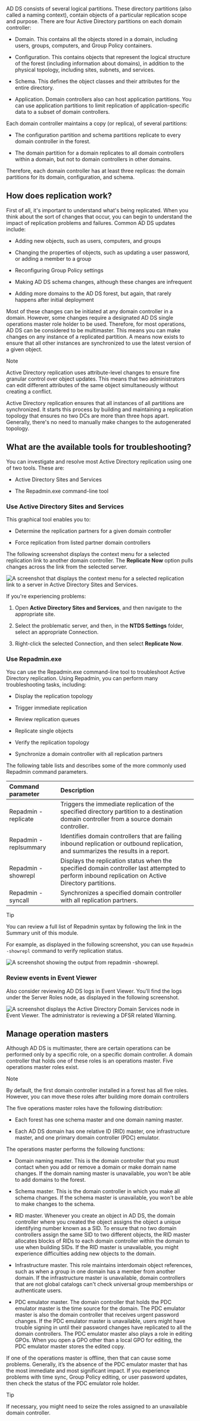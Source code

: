 AD DS consists of several logical partitions. These directory partitions (also called a naming context), contain objects of a particular replication scope and purpose. There are four Active Directory partitions on each domain controller:

- Domain. This contains all the objects stored in a domain, including users, groups, computers, and Group Policy containers.

- Configuration. This contains objects that represent the logical structure of the forest (including information about domains), in addition to the physical topology, including sites, subnets, and services.

- Schema. This defines the object classes and their attributes for the entire directory.

- Application. Domain controllers also can host application partitions. You can use application partitions to limit replication of application-specific data to a subset of domain controllers.

Each domain controller maintains a copy (or replica), of several partitions:

- The configuration partition and schema partitions replicate to every domain controller in the forest.

- The domain partition for a domain replicates to all domain controllers within a domain, but not to domain controllers in other domains.

Therefore, each domain controller has at least three replicas: the domain partitions for its domain, configuration, and schema.

## How does replication work?

First of all, it's important to understand what's being replicated. When you think about the sort of changes that occur, you can begin to understand the impact of replication problems and failures. Common AD DS updates include:

- Adding new objects, such as users, computers, and groups

- Changing the properties of objects, such as updating a user password, or adding a member to a group

- Reconfiguring Group Policy settings

- Making AD DS schema changes, although these changes are infrequent

- Adding more domains to the AD DS forest, but again, that rarely happens after initial deployment

Most of these changes can be initiated at any domain controller in a domain. However, some changes require a designated AD DS single operations master role holder to be used. Therefore, for most operations, AD DS can be considered to be multimaster. This means you can make changes on any instance of a replicated partition. A means now exists to ensure that all other instances are synchronized to use the latest version of a given object.

> [!NOTE]
> Active Directory replication uses attribute-level changes to ensure fine granular control over object updates. This means that two administrators can edit different attributes of the same object simultaneously without creating a conflict. 

Active Directory replication ensures that all instances of all partitions are synchronized. It starts this process by building and maintaining a replication topology that ensures no two DCs are more than three hops apart. Generally, there's no need to manually make changes to the autogenerated topology.

## What are the available tools for troubleshooting?

You can investigate and resolve most Active Directory replication using one of two tools. These are:

- Active Directory Sites and Services

- The Repadmin.exe command-line tool

### Use Active Directory Sites and Services

This graphical tool enables you to:

- Determine the replication partners for a given domain controller

- Force replication from listed partner domain controllers

The following screenshot displays the context menu for a selected replication link to another domain controller. The **Replicate Now** option pulls changes across the link from the selected server.

![A screenshot that displays the context menu for a selected replication link to a server in Active Directory Sites and Services.](../media/replicate-now.png)

If you're experiencing problems:

1. Open **Active Directory Sites and Services**, and then navigate to the appropriate site.

1. Select the problematic server, and then, in the **NTDS Settings** folder, select an appropriate Connection.

1. Right-click the selected Connection, and then select **Replicate Now**.

### Use Repadmin.exe

You can use the Repadmin.exe command-line tool to troubleshoot Active Directory replication. Using Repadmin, you can perform many troubleshooting tasks, including:

- Display the replication topology

- Trigger immediate replication

- Review replication queues

- Replicate single objects

- Verify the replication topology

- Synchronize a domain controller with all replication partners

The following table lists and describes some of the more commonly used Repadmin command parameters.

| Command parameter| Description|
| :--- | :--- |
| Repadmin -replicate| Triggers the immediate replication of the specified directory partition to a destination domain controller from a source domain controller.|
| Repadmin -replsummary| Identifies domain controllers that are failing inbound replication or outbound replication, and summarizes the results in a report.|
| Repadmin -showrepl| Displays the replication status when the specified domain controller last attempted to perform inbound replication on Active Directory partitions.|
| Repadmin -syncall| Synchronizes a specified domain controller with all replication partners.|

> [!TIP]
> You can review a full list of Repadmin syntax by following the link in the Summary unit of this module.

For example, as displayed in the following screenshot, you can use `Repadmin -showrepl` command to verify replication status.

![A screenshot showing the output from repadmin -showrepl.](../media/repadmin.png)

### Review events in Event Viewer

Also consider reviewing AD DS logs in Event Viewer. You'll find the logs under the Server Roles node, as displayed in the following screenshot.

![A screenshot displays the Active Directory Domain Services node in Event Viewer. The administrator is reviewing a DFSR related Warning.](../media/event-log.png)

## Manage operation masters

Although AD DS is multimaster, there are certain operations can be performed only by a specific role, on a specific domain controller. A domain controller that holds one of these roles is an operations master. Five operations master roles exist.

> [!NOTE]
> By default, the first domain controller installed in a forest has all five roles. However, you can move these roles after building more domain controllers

The five operations master roles have the following distribution:

- Each forest has one schema master and one domain naming master.

- Each AD DS domain has one relative ID (RID) master, one infrastructure master, and one primary domain controller (PDC) emulator.

The operations master performs the following functions:

- Domain naming master. This is the domain controller that you must contact when you add or remove a domain or make domain name changes. If the domain naming master is unavailable, you won't be able to add domains to the forest.

- Schema master. This is the domain controller in which you make all schema changes. If the schema master is unavailable, you won't be able to make changes to the schema.

- RID master. Whenever you create an object in AD DS, the domain controller where you created the object assigns the object a unique identifying number known as a SID. To ensure that no two domain controllers assign the same SID to two different objects, the RID master allocates blocks of RIDs to each domain controller within the domain to use when building SIDs. If the RID master is unavailable, you might experience difficulties adding new objects to the domain.

- Infrastructure master. This role maintains interdomain object references, such as when a group in one domain has a member from another domain. If the infrastructure master is unavailable, domain controllers that are not global catalogs can't check universal group memberships or authenticate users.

- PDC emulator master. The domain controller that holds the PDC emulator master is the time source for the domain. The PDC emulator master is also the domain controller that receives urgent password changes. If the PDC emulator master is unavailable, users might have trouble signing in until their password changes have replicated to all the domain controllers. The PDC emulator master also plays a role in editing GPOs. When you open a GPO other than a local GPO for editing, the PDC emulator master stores the edited copy.

If one of the operations master is offline, then that can cause some problems. Generally, it’s the absence of the PDC emulator master that has the most immediate and most significant impact. If you experience problems with time sync, Group Policy editing, or user password updates, then check the status of the PDC emulator role holder.

> [!TIP]
> If necessary, you might need to seize the roles assigned to an unavailable domain controller.

